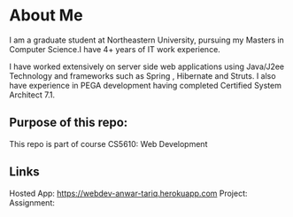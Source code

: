 # About Me

I am a graduate student at Northeastern University, pursuing my Masters in Computer Science.I have 4+ years of IT work experience.

I have worked extensively on server side web applications using Java/J2ee Technology and frameworks such as Spring , Hibernate and Struts.
I also have experience in PEGA development having completed Certified System Architect 7.1.


## Purpose of this repo:

This repo is part of course CS5610: Web Development

## Links

Hosted App: https://webdev-anwar-tariq.herokuapp.com
Project:
Assignment:


